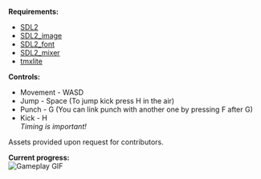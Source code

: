 **Requirements:**
- [SDL2](https://www.libsdl.org/download-2.0.php)
- [SDL2_image](https://www.libsdl.org/projects/SDL_image/)
- [SDL2_font](https://www.libsdl.org/projects/SDL_ttf/docs/SDL_ttf.html)
- [SDL2_mixer](https://www.libsdl.org/projects/SDL_mixer/)
- [tmxlite](https://github.com/fallahn/tmxlite)

**Controls:**
- Movement - WASD
- Jump - Space (To jump kick press H in the air)
- Punch - G (You can link punch with another one by pressing F after G)
- Kick - H  
*Timing is important!*

Assets provided upon request for contributors.

**Current progress:**  
![Gameplay GIF](https://i.imgur.com/M2Id9CZ.gif)
